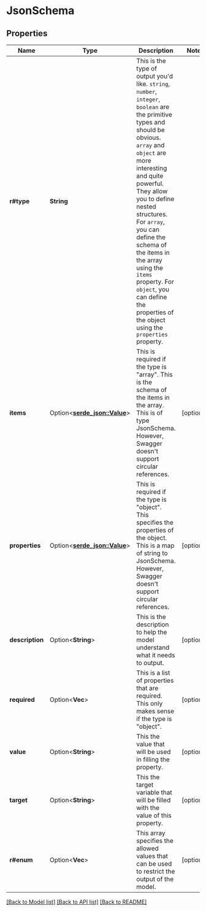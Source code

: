 # JsonSchema

## Properties

Name | Type | Description | Notes
------------ | ------------- | ------------- | -------------
**r#type** | **String** | This is the type of output you'd like.  `string`, `number`, `integer`, `boolean` are the primitive types and should be obvious.  `array` and `object` are more interesting and quite powerful. They allow you to define nested structures.  For `array`, you can define the schema of the items in the array using the `items` property.  For `object`, you can define the properties of the object using the `properties` property. | 
**items** | Option<[**serde_json::Value**](.md)> | This is required if the type is \"array\". This is the schema of the items in the array.  This is of type JsonSchema. However, Swagger doesn't support circular references. | [optional]
**properties** | Option<[**serde_json::Value**](.md)> | This is required if the type is \"object\". This specifies the properties of the object.  This is a map of string to JsonSchema. However, Swagger doesn't support circular references. | [optional]
**description** | Option<**String**> | This is the description to help the model understand what it needs to output. | [optional]
**required** | Option<**Vec<String>**> | This is a list of properties that are required.  This only makes sense if the type is \"object\". | [optional]
**value** | Option<**String**> | This the value that will be used in filling the property. | [optional]
**target** | Option<**String**> | This the target variable that will be filled with the value of this property. | [optional]
**r#enum** | Option<**Vec<String>**> | This array specifies the allowed values that can be used to restrict the output of the model. | [optional]

[[Back to Model list]](../README.md#documentation-for-models) [[Back to API list]](../README.md#documentation-for-api-endpoints) [[Back to README]](../README.md)


